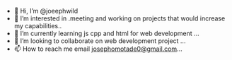 - 👋 Hi, I’m @joeephwild
- 👀 I’m interested in .meeting and working on projects that would increase my capabilities..
- 🌱 I’m currently learning js cpp and html for web development ...
- 💞️ I’m looking to collaborate on web development project ...
- 📫 How to reach me email josephomotade0@gmail.com...

<!---
joeephwild/joeephwild is a ✨ special ✨ repository because its `README.md` (this file) appears on your GitHub profile.
You can click the Preview link to take a look at your changes.
--->
